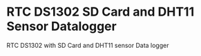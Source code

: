 # RTC DS1302 SD Card and DHT11 Sensor Datalogger
RTC DS1302 with SD Card and DHT11 sensor Data logger
